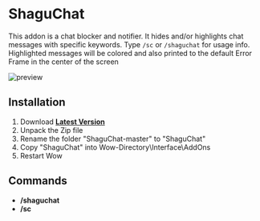 # ShaguChat

This addon is a chat blocker and notifier. It hides and/or highlights chat messages with specific keywords. Type `/sc` or `/shaguchat` for usage info. Highlighted messages will be colored and also printed to the default Error Frame in the center of the screen

![preview](https://raw.githubusercontent.com/shagu/ShaguAddons/master/_img/ShaguChat/fullscreen.jpg)

## Installation
1. Download **[Latest Version](https://github.com/shagu/ShaguChat/archive/master.zip)**
2. Unpack the Zip file
3. Rename the folder "ShaguChat-master" to "ShaguChat"
4. Copy "ShaguChat" into Wow-Directory\Interface\AddOns
5. Restart Wow

## Commands

* **/shaguchat**
* **/sc**